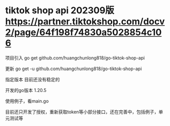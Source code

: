 # tiktok shop api 202309版 https://partner.tiktokshop.com/docv2/page/64f198f74830a5028854c106

项目引入
go get github.com/huangchunlong818/go-tiktok-shop-api

更新
go get -u github.com/huangchunlong818/go-tiktok-shop-api

指定版本
目前还没有稳定的

开发的go版本 1.20.5

使用例子，看main.go

目前还只开发了授权，重新获取token等小部分接口，还在完善中，包括例子，单元测试等
